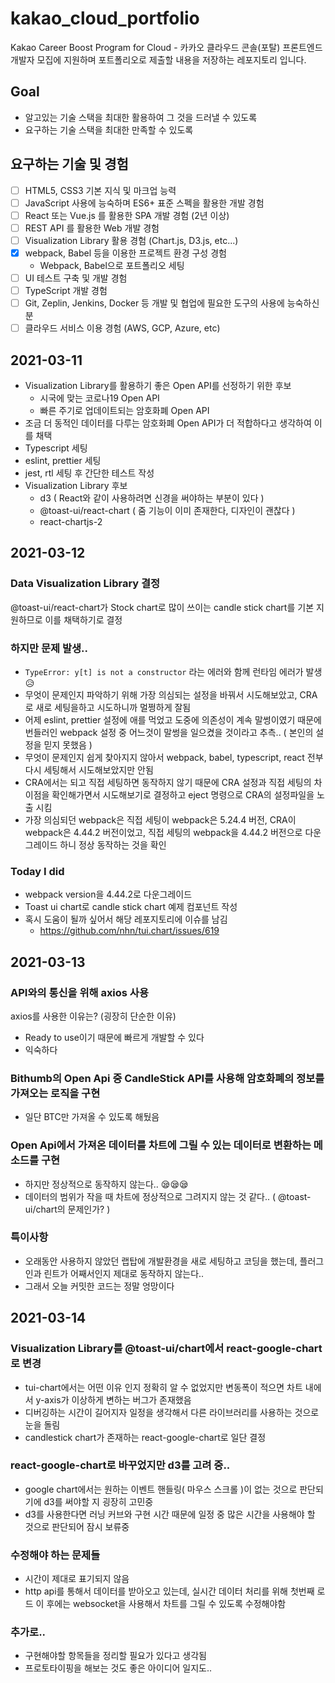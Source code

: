 # kakao_cloud_portfolio

Kakao Career Boost Program for Cloud - 카카오 클라우드 콘솔(포탈) 프론트엔드 개발자 모집에 지원하며 포트폴리오로 제출할 내용을 저장하는 레포지토리 입니다.

## Goal
- 알고있는 기술 스택을 최대한 활용하여 그 것을 드러낼 수 있도록
- 요구하는 기술 스택을 최대한 만족할 수 있도록

## 요구하는 기술 및 경험
- [ ] HTML5, CSS3 기본 지식 및 마크업 능력
- [ ] JavaScript 사용에 능숙하며 ES6+ 표준 스펙을 활용한 개발 경험
- [ ] React 또는 Vue.js 를 활용한 SPA 개발 경험 (2년 이상)
- [ ] REST API 를 활용한 Web 개발 경험
- [ ] Visualization Library 활용 경험 (Chart.js, D3.js, etc...)
- [x] webpack, Babel 등을 이용한 프로젝트 환경 구성 경험
  - Webpack, Babel으로 포트폴리오 세팅
- [ ] UI 테스트 구축 및 개발 경험
- [ ] TypeScript 개발 경험
- [ ] Git, Zeplin, Jenkins, Docker 등 개발 및 협업에 필요한 도구의 사용에 능숙하신 분
- [ ] 클라우드 서비스 이용 경험 (AWS, GCP, Azure, etc)

## 2021-03-11
- Visualization Library를 활용하기 좋은 Open API를 선정하기 위한 후보
  - 시국에 맞는 코로나19 Open API
  - 빠른 주기로 업데이트되는 암호화폐 Open API
- 조금 더 동적인 데이터를 다루는 암호화폐 Open API가 더 적합하다고 생각하여 이를 채택
- Typescript 세팅
- eslint, prettier 세팅
- jest, rtl 세팅 후 간단한 테스트 작성
- Visualization Library 후보
  - d3 ( React와 같이 사용하려면 신경을 써야하는 부분이 있다 ) 
  - @toast-ui/react-chart ( 줌 기능이 이미 존재한다, 디자인이 괜찮다 )
  - react-chartjs-2

## 2021-03-12

### Data Visualization Library 결정
@toast-ui/react-chart가 Stock chart로 많이 쓰이는 candle stick chart를 기본 지원하므로 이를 채택하기로 결정

### 하지만 문제 발생..
- ```TypeError: y[t] is not a constructor``` 라는 에러와 함께 런타임 에러가 발생 😥  
- 무엇이 문제인지 파악하기 위해 가장 의심되는 설정을 바꿔서 시도해보았고, CRA로 새로 세팅을하고 시도하니까 멀쩡하게 잘됨  
- 어제 eslint, prettier 설정에 애를 먹었고 도중에 의존성이 계속 말썽이였기 때문에 번들러인 webpack 설정 중 어느것이 말썽을 일으켰을 것이라고 추측.. ( 본인의 설정을 믿지 못했음 )  
- 무엇이 문제인지 쉽게 찾아지지 않아서 webpack, babel, typescript, react 전부 다시 세팅해서 시도해보았지만 안됨  
- CRA에서는 되고 직접 세팅하면 동작하지 않기 때문에 CRA 설정과 직접 세팅의 차이점을 확인해가면서 시도해보기로 결정하고 eject 명령으로 CRA의 설정파일을 노출 시킴   
- 가장 의심되던 webpack은 직접 세팅이 webpack은 5.24.4 버전, CRA이 webpack은 4.44.2 버전이었고, 직접 세팅의 webpack을 4.44.2 버전으로 다운그레이드 하니 정상 동작하는 것을 확인

### Today I did
- webpack version을 4.44.2로 다운그레이드
- Toast ui chart로 candle stick chart 예제 컴포넌트 작성
- 혹시 도움이 될까 싶어서 해당 레포지토리에 이슈를 남김
  - https://github.com/nhn/tui.chart/issues/619

## 2021-03-13

### API와의 통신을 위해 axios 사용
axios를 사용한 이유는? (굉장히 단순한 이유)
- Ready to use이기 때문에 빠르게 개발할 수 있다
- 익숙하다

### Bithumb의 Open Api 중 CandleStick API를 사용해 암호화폐의 정보를 가져오는 로직을 구현
- 일단 BTC만 가져올 수 있도록 해뒀음

### Open Api에서 가져온 데이터를 차트에 그릴 수 있는 데이터로 변환하는 메소드를 구현
- 하지만 정상적으로 동작하지 않는다.. 😪😪😪
- 데이터의 범위가 작을 때 차트에 정상적으로 그려지지 않는 것 같다.. ( @toast-ui/chart의 문제인가? )

### 특이사항
- 오래동안 사용하지 않았던 랩탑에 개발환경을 새로 세팅하고 코딩을 했는데, 플러그인과 린트가 어째서인지 제대로 동작하지 않는다..
- 그래서 오늘 커밋한 코드는 정말 엉망이다

## 2021-03-14

### Visualization Library를 @toast-ui/chart에서 react-google-chart로 변경
- tui-chart에서는 어떤 이유 인지 정확히 알 수 없었지만 변동폭이 적으면 차트 내에서 y-axis가 이상하게 변하는 버그가 존재했음
- 디버깅하는 시간이 길어지자 일정을 생각해서 다른 라이브러리를 사용하는 것으로 눈을 돌림
- candlestick chart가 존재하는 react-google-chart로 일단 결정

### react-google-chart로 바꾸었지만 d3를 고려 중..
- google chart에서는 원하는 이벤트 핸들링( 마우스 스크롤 )이 없는 것으로 판단되기에 d3를 써야할 지 굉장히 고민중
- d3를 사용한다면 러닝 커브와 구현 시간 때문에 일정 중 많은 시간을 사용해야 할 것으로 판단되어 잠시 보류중

### 수정해야 하는 문제들
- 시간이 제대로 표기되지 않음
- http api를 통해서 데이터를 받아오고 있는데, 실시간 데이터 처리를 위해 첫번째 로드 이 후에는 websocket을 사용해서 차트를 그릴 수 있도록 수정해야함

### 추가로..
- 구현해야할 항목들을 정리할 필요가 있다고 생각됨
- 프로토타이핑을 해보는 것도 좋은 아이디어 일지도..
